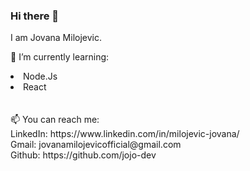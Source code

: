 ### Hi there 👋

I am Jovana Milojevic. 

🌱 I’m currently learning:
<li>Node.Js</li>
<li>React</li>
<br><br>
📫 You can reach me: <br>
LinkedIn: https://www.linkedin.com/in/milojevic-jovana/ <br>
Gmail: jovanamilojevicofficial@gmail.com <br>
Github: https://github.com/jojo-dev<br>
<br><br>


<!--
**jojo-dev/jojo-dev** is a ✨ _special_ ✨ repository because its `README.md` (this file) appears on your GitHub profile.

Here are some ideas to get you started:

- 🔭 I’m currently working on ...
- 🌱 I’m currently learning ...
- 👯 I’m looking to collaborate on ...
- 🤔 I’m looking for help with ...
- 💬 Ask me about ...
- 📫 How to reach me: ...
- 😄 Pronouns: ...
- ⚡ Fun fact: ...
-->
